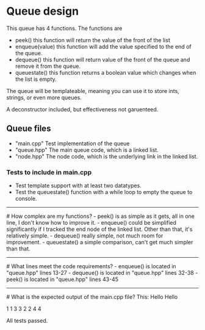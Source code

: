 # Queue design
This queue has 4 functions. The functions are 
 - peek() this function will return the value of the front of the list
 - enqueue(value) this function will add the value specified to the end of the queue.
 - dequeue() this function will return value of the front of the queue and remove it from the queue.
 - queuestate() this function returns a boolean value which changes when the list is empty.

The queue will be templateable, meaning you can use it to store ints, strings, or even more queues.

A deconstructor included, but effectiveness not garuenteed.

## Queue files
 - "main.cpp" Test implementation of the queue
 - "queue.hpp" The main queue code, which is a linked list.
 - "node.hpp" The node code, which is the underlying link in the linked list.

### Tests to include in main.cpp
 - Test template support with at least two datatypes.
 - Test the queuestate() function with a while loop to empty the queue to console.
 <hr>
 # How complex are my functions?
  - peek() is as simple as it gets, all in one line, I don't know how to improve it.
  - enqueue() could be simplified significantly if I tracked the end node of the linked list. Other than that, it's relatively simple.
  - dequeue() really simple, not much room for improvement.
  - queuestate() a simple comparison, can't get much simpler than that.
<hr>
# What lines meet the code requirements?
  - enqueue() is located in "queue.hpp" lines 13-27
  - dequeue() is located in "queue.hpp" lines 32-38
  - peek() is located in "queue.hpp" lines 43-45
<hr>
# What is the expected output of the main.cpp file?
This:
Hello
Hello

1 1
3 3
2 2
4 4

All tests passed.